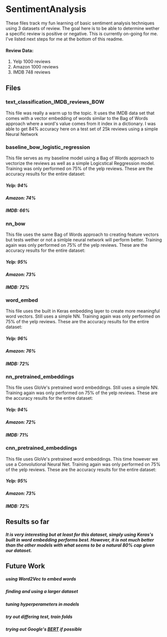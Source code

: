 # SentimentAnalysis

These files track my fun learning of basic sentiment analysis techniques using 3 datasets of review. The goal here is to be able to determine wether a specific review is positive or negative. This is currently on-going for me. I've listed next steps for me at the bottom of this readme.
#### Review Data:
1. Yelp 1000 reviews
2. Amazon 1000 reviews
3. IMDB 748 reviews

## Files
### text_classification_IMDB_reviews_BOW
This file was really a warm up to the topic. It uses the IMDB data set that comes with a vector embedding of words similar to the Bag of Words approach where
a word's value comes from it index in a dictionary. I was able to get 84% accuracy here on a test set of 25k reviews using a 
simple Neural Network

### baseline_bow_logistic_regression
This file serves as my baseline model using a Bag of Words approach to vectorize the reviews as well as a simple Logicstical Reggression model. Training was only performed on 75% of the yelp reviews. These are the accuracy results for the entire dataset: 
##### Yelp: 94%
##### Amazon: 74%
##### IMDB: 66%

### nn_bow
This file uses the same Bag of Words approach to creating feature vectors but tests wether or not a simlple neural network will perform better. Training again was only performed on 75% of the yelp reviews. These are the accuracy results for the entire dataset: 
##### Yelp: 95%
##### Amazon: 73%
##### IMDB: 72%

### word_embed
This file uses the built in Keras embedding layer to create more meaningful word vectors. Still uses a simple NN. Training again was only performed on 75% of the yelp reviews. These are the accuracy results for the entire dataset: 
##### Yelp: 96%
##### Amazon: 76%
##### IMDB: 72%

### nn_pretrained_embeddings
This file uses GloVe's pretrained word embeddings. Still uses a simple NN. Training again was only performed on 75% of the yelp reviews. These are the accuracy results for the entire dataset: 
##### Yelp: 94%
##### Amazon: 72%
##### IMDB: 71%

### cnn_pretrained_embeddings
This file uses GloVe's pretrained word embeddings. This time however we use a Convolutional Neural Net. Training again was only performed on 75% of the yelp reviews. These are the accuracy results for the entire dataset: 
##### Yelp: 95%
##### Amazon: 73%
##### IMDB: 72%

## Results so far
##### It is very interesting but at least for this dataset, simply using Keras's built in word embedding performs best. However, it is not much better than the other models with what seems to be a natural 80% cap given our dataset. 


## Future Work
##### using Word2Vec to embed words
##### finding and using a larger dataset
##### tuning hyperperameters in models
##### try out differing test, train folds
##### trying out Google's [BERT](https://github.com/google-research/bert) if possible
